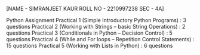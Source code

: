 [NAME - SIMRANJEET KAUR ROLL NO - 2210997238 SEC - 4A]

Python Assignment 
Practical 1 (Simple Introductory Python Programs) : 3 questions
Practical 2 (Working with Strings – basic String Operations) : 2 questions
Practical 3 (Conditionals in Python – Decision Control) : 5 questions
Practical 4 (While and For loops – Repetition Control Statements) : 15 questions
Practical 5 (Working with Lists in Python) : 6 questions
